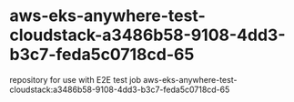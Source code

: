 # aws-eks-anywhere-test-cloudstack-a3486b58-9108-4dd3-b3c7-feda5c0718cd-65
repository for use with E2E test job aws-eks-anywhere-test-cloudstack:a3486b58-9108-4dd3-b3c7-feda5c0718cd-65
